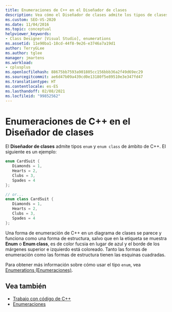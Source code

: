 ```yaml
---
title: Enumeraciones de C++ en el Diseñador de clases
description: Vea cómo el Diseñador de clases admite los tipos de clases de C++ de enumeración y enumeración con ámbito.
ms.custom: SEO-VS-2020
ms.date: 11/04/2016
ms.topic: conceptual
helpviewer_keywords:
- Class Designer [Visual Studio], enumerations
ms.assetid: 11e90ba1-18cd-44f8-9e26-e3746a7a19d1
author: TerryGLee
ms.author: tglee
manager: jmartens
ms.workload:
- cplusplus
ms.openlocfilehash: 88675bb7593a901805cc156bbb36a2f49d69ec29
ms.sourcegitcommit: ae6d47b09a439cd0e13180f5e89510e3e347fd47
ms.translationtype: HT
ms.contentlocale: es-ES
ms.lasthandoff: 02/08/2021
ms.locfileid: "99852562"
---
```

# <a name="c-enumerations-in-class-designer"></a>Enumeraciones de C++ en el Diseñador de clases

El **Diseñador de clases** admite tipos `enum` y `enum class` de ámbito de C++. El siguiente es un ejemplo:

```cpp
enum CardSuit {
   Diamonds = 1,
   Hearts = 2,
   Clubs = 3,
   Spades = 4
};

// or...
enum class CardSuit {
   Diamonds = 1,
   Hearts = 2,
   Clubs = 3,
   Spades = 4
};
```

Una forma de enumeración de C++ en un diagrama de clases se parece y funciona como una forma de estructura, salvo que en la etiqueta se muestra **Enum** o **Enum class**, es de color fucsia en lugar de azul y el borde de los márgenes superior e izquierdo está coloreado. Tanto las formas de enumeración como las formas de estructura tienen las esquinas cuadradas.

Para obtener más información sobre cómo usar el tipo `enum`, vea [Enumerations (Enumeraciones)](/cpp/cpp/enumerations-cpp).

## <a name="see-also"></a>Vea también

- [Trabajo con código de C++](working-with-visual-cpp-code.md)
- [Enumeraciones](/cpp/cpp/enumerations-cpp)
